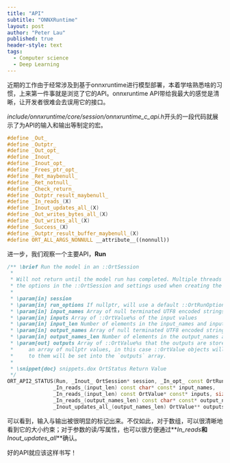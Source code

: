 ```yaml
---
title: "API"
subtitle: "ONNXRuntime"
layout: post
author: "Peter Lau"
published: true
header-style: text
tags:
  - Computer science
  - Deep Learning
---
```


近期的工作由于经常涉及到基于onnxruntime进行模型部署，本着学啥熟悉啥的习惯，上来第一件事就是浏览了它的API。onnxruntime API带给我最大的感觉是清晰，让开发者很难会去误用它的接口。

*include/onnxruntime/core/session/onnxruntime_c_api.h*开头的一段代码就展示了为API的输入和输出等制定的宏。

```c++
#define _Out_
#define _Outptr_
#define _Out_opt_
#define _Inout_
#define _Inout_opt_
#define _Frees_ptr_opt_
#define _Ret_maybenull_
#define _Ret_notnull_
#define _Check_return_
#define _Outptr_result_maybenull_
#define _In_reads_(X)
#define _Inout_updates_all_(X)
#define _Out_writes_bytes_all_(X)
#define _Out_writes_all_(X)
#define _Success_(X)
#define _Outptr_result_buffer_maybenull_(X)
#define ORT_ALL_ARGS_NONNULL __attribute__((nonnull))
```


进一步，我们观察一个主要API，**Run**
```c++
/** \brief Run the model in an ::OrtSession
 *
 * Will not return until the model run has completed. Multiple threads might be used to run the model based on
 * the options in the ::OrtSession and settings used when creating the ::OrtEnv
 *
 * \param[in] session
 * \param[in] run_options If nullptr, will use a default ::OrtRunOptions
 * \param[in] input_names Array of null terminated UTF8 encoded strings of the input names
 * \param[in] inputs Array of ::OrtValue%s of the input values
 * \param[in] input_len Number of elements in the input_names and inputs arrays
 * \param[in] output_names Array of null terminated UTF8 encoded strings of the output names
 * \param[in] output_names_len Number of elements in the output_names and outputs array
 * \param[out] outputs Array of ::OrtValue%s that the outputs are stored in. This can also be
 *     an array of nullptr values, in this case ::OrtValue objects will be allocated and pointers
 *     to them will be set into the `outputs` array.
 *
 * \snippet{doc} snippets.dox OrtStatus Return Value
 */
ORT_API2_STATUS(Run, _Inout_ OrtSession* session, _In_opt_ const OrtRunOptions* run_options,
               _In_reads_(input_len) const char* const* input_names,
               _In_reads_(input_len) const OrtValue* const* inputs, size_t input_len,
               _In_reads_(output_names_len) const char* const* output_names, size_t output_names_len,
               _Inout_updates_all_(output_names_len) OrtValue** outputs);
```

可以看到，输入与输出被很明显的标记出来。不仅如此，对于数组，可以很清晰地看到它的大小约束；对于参数的读/写属性，也可以很方便通过**_In_reads_**和**_Inout_updates_all_**确认。

好的API就应该这样书写！

